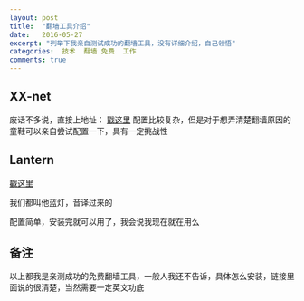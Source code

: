 ```yaml
---
layout: post
title:  "翻墙工具介绍"
date:   2016-05-27
excerpt: "列举下我亲自测试成功的翻墙工具，没有详细介绍，自己领悟"
categories:  技术  翻墙 免费  工作
comments: true
---
```


## XX-net

废话不多说，直接上地址：
[戳这里](https://github.com/XX-net/XX-Net)
配置比较复杂，但是对于想弄清楚翻墙原因的童鞋可以亲自尝试配置一下，具有一定挑战性


## Lantern

[戳这里](https://github.com/getlantern/lantern/tree/latest)

我们都叫他蓝灯，音译过来的

配置简单，安装完就可以用了，我会说我现在就在用么

## 备注

以上都我是亲测成功的免费翻墙工具，一般人我还不告诉，具体怎么安装，链接里面说的很清楚，当然需要一定英文功底